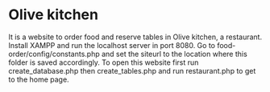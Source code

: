# Olive kitchen
It is a website to order food and reserve tables in Olive kitchen, a restaurant. 
Install XAMPP and run the localhost server in port 8080.
Go to food-order/config/constants.php and set the siteurl to the location where this folder is saved accordingly.
To open this website first run create_database.php then create_tables.php and run restaurant.php to get to the home page.
